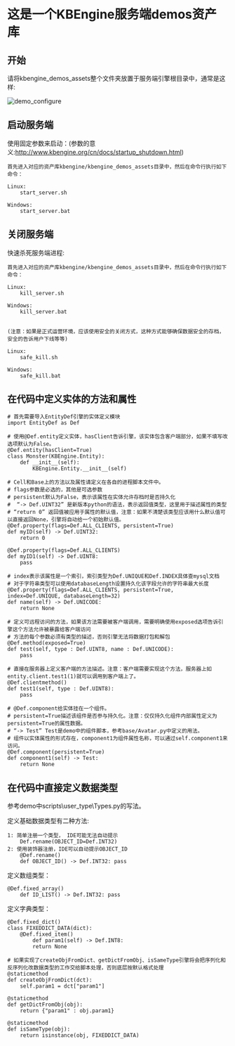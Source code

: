  这是一个KBEngine服务端demos资产库
========

## 开始

请将kbengine_demos_assets整个文件夹放置于服务端引擎根目录中，通常是这样:

![demo_configure](http://www.kbengine.org/assets/img/screenshots/demo_copy_kbengine.jpg)


## 启动服务端

使用固定参数来启动：(参数的意义:http://www.kbengine.org/cn/docs/startup_shutdown.html)
	
	首先进入对应的资产库kbengine/kbengine_demos_assets目录中，然后在命令行执行如下命令：

	Linux:
		start_server.sh

	Windows:
		start_server.bat


## 关闭服务端

快速杀死服务端进程:

	首先进入对应的资产库kbengine/kbengine_demos_assets目录中，然后在命令行执行如下命令： 

	Linux:
		kill_server.sh

	Windows:
		kill_server.bat


	(注意：如果是正式运营环境，应该使用安全的关闭方式，这种方式能够确保数据安全的存档，安全的告诉用户下线等等)

	Linux:
		safe_kill.sh

	Windows:
		safe_kill.bat

## 在代码中定义实体的方法和属性

	# 首先需要导入EntityDef引擎的实体定义模块
	import EntityDef as Def

	# 使用@Def.entity定义实体，hasClient告诉引擎，该实体包含客户端部分，如果不填写改选项默认为False。
	@Def.entity(hasClient=True)
	class Monster(KBEngine.Entity):
		def __init__(self):
			KBEngine.Entity.__init__(self)

	# Cell和Base上的方法以及属性请定义在各自的进程脚本文件中。
	# flags参数是必选的，其他是可选参数
	# persistent默认为False，表示该属性在实体允许存档时是否持久化
	#  “-> Def.UINT32” 是新版本python的语法，表示返回值类型，这里用于描述属性的类型
	# “return 0” 返回值被应用于属性的默认值，注意：如果不清楚该类型应该用什么默认值可以直接返回None，引擎将自动给一个初始默认值。
	@Def.property(flags=Def.ALL_CLIENTS, persistent=True)
	def myID(self) -> Def.UINT32:
		return 0

	@Def.property(flags=Def.ALL_CLIENTS)
	def myID1(self) -> Def.UINT8:
		pass

	# index表示该属性是一个索引，索引类型为Def.UNIQUE和Def.INDEX具体查mysql文档
	# 对于字符串类型可以使用databaseLength设置持久化该字段允许的字符串最大长度
	@Def.property(flags=Def.ALL_CLIENTS, persistent=True, index=Def.UNIQUE, databaseLength=32)
	def name(self) -> Def.UNICODE:
		return None

	# 定义可远程访问的方法，如果该方法需要被客户端调用，需要明确使用exposed选项告诉引擎这个方法允许被暴露给客户端访问
	# 方法的每个参数必须有类型的描述，否则引擎无法将数据打包和解包
	@Def.method(exposed=True)
	def test(self, type : Def.UINT8, name : Def.UNICODE):
		pass

	# 直接在服务器上定义客户端的方法描述。注意：客户端需要实现这个方法，服务器上如 entity.client.test1(1)就可以调用到客户端上了。
	@Def.clientmethod()
	def test1(self, type : Def.UINT8):
		pass

	# @Def.component给实体挂在一个组件。
	# persistent=True描述该组件是否参与持久化。注意：仅仅持久化组件内部属性定义为persistent=True的属性数据。
	# “-> Test” Test是demo中的组件脚本，参考base/Avatar.py中定义的用法。
	# 组件以实体属性的形式存在，component1为组件属性名称，可以通过self.component1来访问。
	@Def.component(persistent=True)
	def component1(self) -> Test:
		return None

## 在代码中直接定义数据类型

参考demo中scripts\user_type\Types.py的写法。

定义基础数据类型有二种方法:

	1: 简单注册一个类型， IDE可能无法自动提示
		Def.rename(OBJECT_ID=Def.INT32) 
	2: 使用装饰器注册，IDE可以自动提示OBJECT_ID
		@Def.rename()
		def OBJECT_ID() -> Def.INT32: pass

定义数组类型：

	@Def.fixed_array()
		def ID_LIST() -> Def.INT32: pass

定义字典类型：

	@Def.fixed_dict()
	class FIXEDDICT_DATA(dict):
		@Def.fixed_item()
			def param1(self) -> Def.INT8:
			return None

	# 如果实现了createObjFromDict、getDictFromObj、isSameType引擎将会把序列化和反序列化改数据类型的工作交给脚本处理，否则底层按默认格式处理
	@staticmethod
	def createObjFromDict(dct):
		self.param1 = dct["param1"]

	@staticmethod
	def getDictFromObj(obj):
		return {"param1" : obj.param1}

	@staticmethod
	def isSameType(obj):
		return isinstance(obj, FIXEDDICT_DATA)